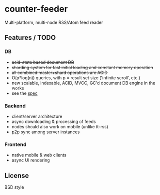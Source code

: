 counter-feeder
=============

Multi-platform, multi-node RSS/Atom feed reader

Features / TODO
---------------

### DB

* ~~acid-state based document DB~~
* ~~sharding system for fast initial loading and constant memory operation~~
* ~~all combined master+shard operations are ACID~~
* ~~O(p*log(n)) queries, with p = result set size ('infinite scroll', etc.)~~
* new scalable, indexable, ACID, MVCC, GC'd document DB engine in the works
* see the [spec](https://github.com/clnx/feed-reader/blob/master/src/FeedReader/DB_info.md)

### Backend

* client/server architecture
* async downloading & processing of feeds
* nodes should also work on mobile (unlike tt-rss)
* p2p sync among server instances

### Frontend

* native mobile & web clients
* async UI rendering


License
-------
BSD style
